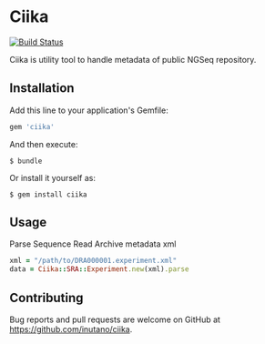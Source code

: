 # Ciika

[![Build Status](https://secure.travis-ci.org/inutano/ciika.png)](http://travis-ci.org/inutano/ciika)

Ciika is utility tool to handle metadata of public NGSeq repository.

## Installation

Add this line to your application's Gemfile:

```ruby
gem 'ciika'
```

And then execute:

    $ bundle

Or install it yourself as:

    $ gem install ciika

## Usage

Parse Sequence Read Archive metadata xml

```ruby
xml = "/path/to/DRA000001.experiment.xml"
data = Ciika::SRA::Experiment.new(xml).parse
```

## Contributing

Bug reports and pull requests are welcome on GitHub at https://github.com/inutano/ciika.

